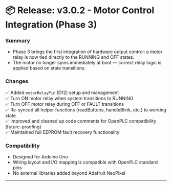 # 📦 Release: v3.0.2 - Motor Control Integration (Phase 3)

### Summary
- Phase 3 brings the first integration of hardware output control: a motor relay is now tied directly to the RUNNING and OFF states.
- The motor no longer spins immediately at boot — correct relay logic is applied based on state transitions.

### Changes
✅ Added `motorRelayPin` (D12) setup and management  
✅ Turn ON motor relay when system transitions to RUNNING  
✅ Turn OFF motor relay during OFF or FAULT transitions  
✅ Re-synced all helper functions (readButtons, handleBlink, etc.) to working state  
✅ Improved and cleaned up code comments for OpenPLC compatibility (future-proofing)  
✅ Maintained full EEPROM fault recovery functionality

### Compatibility
- Designed for Arduino Uno
- Wiring layout and I/O mapping is compatible with OpenPLC standard pins
- No external libraries added beyond Adafruit NeoPixel

---
